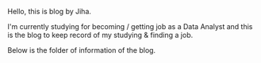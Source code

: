 Hello, this is blog by Jiha.

I'm currently studying for becoming / getting job as a Data Analyst and this is the blog to keep record of my studying & finding a job.

Below is the folder of information of the blog.

